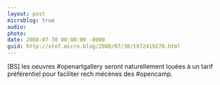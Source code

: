 ```yaml
---
layout: post
microblog: true
audio: 
photo: 
date: 2008-07-30 00:00:00 -0000
guid: http://xtof.micro.blog/2008/07/30/t872419278.html
---
```

[BS]  les oeuvres #openartgallery seront naturellement louées à un tarif préférentiel pour faciliter rech mécènes des #opencamp.
